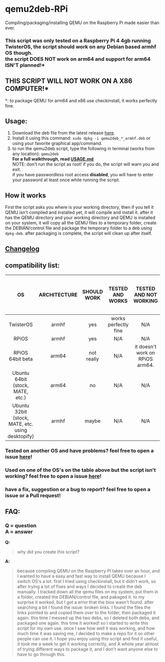 # qemu2deb-RPi
Compiling/packaging/installing QEMU on the Raspberry Pi made easier than ever.
### This script was only tested on a Raspberry Pi 4 4gb running TwisterOS, the script should work on any Debian based armhf OS though.<br>the script DOES NOT work on arm64 and support for arm64 ISN'T planned!*
## **THIS SCRIPT WILL NOT WORK ON A X86 COMPUTER!***
*: to package QEMU for arm64 and x86 use checkinstall, it works perfectly fine.

## Usage:
<!--
1) Download the script: you can get the latest release [here](https://raw.githubusercontent.com/Itai-Nelken/qemu2deb-RPi/0.3.1/qemu2deb.sh) the newest "bleeding edge" stable version [here](https://raw.githubusercontent.com/Itai-Nelken/qemu2deb-RPi/main/qemu2deb.sh), and the Beta version [here](https://raw.githubusercontent.com/Itai-Nelken/qemu2deb-RPi/Dev/qemu2deb.sh) (the Beta version isn't always available). you can use `wget` to download the script or simply copy-and-paste the contents to a file called `qemu2deb.sh`.
2) give it executable permissions: `sudo chmod +x qemu2deb.sh`
-->
1) Download the deb file from the latest release [here](https://github.com/Itai-Nelken/qemu2deb-RPi/releases/latest).
2) Install it using this command: `sudo dpkg -i qemu2deb_*_armhf.deb` or using your favorite graphical app/command.
3) to run the qemu2deb script, type the following in terminal (works from any location): `qemu2deb`<br>
**For a full walkthrough, read [USAGE.md](USAGE.md)**<br>
NOTE: don't run the script as root! if you do, the script will warn you and exit.<br>
if you have passwordless root access **disabled**, you will have to enter your password at least once while running the script.

## How it works
First the script asks you where is your working directory, then if you tell it QEMU isn't compiled and installed yet, it will compile and install it.
after it has the QEMU directory and your working directory and QEMU is installed on your system, it will copy all the QEMU files to a temporary folder, create the DEBIAN/control file and package the temporary folder to a deb using `dpkg-deb`.
after packaging is complete, the script will clean up after itself.

## [Changelog](CHANGELOG.md)

## compatibility list:

| OS               | ARCHITECTURE | SHOULD WORK | TESTED AND WORKS     | TESTED AND NOT WORKING          | if not working right now, will it work in the future |
| :---:            | :---:        |     :---:   |         :---:        |         :---:                   |    :---:                                             |
| TwisterOS        | armhf        | yes         | works perfectly fine | N/A                             | yes                                                  |
| RPiOS            | armhf        | yes         | N/A                  | N/A                             | yes                                                  |
| RPiOS 64bit beta | arm64        | not really  | N/A                  | it doesn't work on RPiOS arm64. | **NO** use checkinstall                              |
| Ubuntu 64bit (stock, MATE, etc.) | arm64 | no | N/A | N/A | **NO** use checkinstall |
| Ubuntu 32bit (stock, MATE, etc. using desktopify) | armhf | maybe | N/A | N/A | if checkinstall doesn't work, *yes* |

### Tested on another OS and have problems? feel free to open a issue [here](https://github.com/Itai-Nelken/qemu2deb-RPi/issues/new/choose)!
### Used on one of the OS's on the table above but the script isn't working? feel free to open a issue [here](https://github.com/Itai-Nelken/qemu2deb-RPi/issues/new/choose)!
### have a fix, suggestion or a bug to report? feel free to open a issue or a Pull request!


## FAQ:
### Q = question<br>A = answer

**Q:**
>why did you create this script?

**A:**
>because compiling QEMU on the Raspberry Pi takes over an hour, and I wanted to have a easy and fast way to install QEMU because I switch OS's a lot.
first I tried using checkinstall, but it didn't work, so after trying a lot of fixes and ways I decided to create the deb manually.
I tracked down all the qemu files on my system, put them in a folder, created the DEBIAN/control file, and pakaged it. to my surprise it worked, but I got a error that the bios wasn't found. after searching a bit I found the issue: broken links. I found the files the links pointed to and copied them over to the folder, then packaged it again.
this time I messed up the two debs, so I deleted both debs, and packaged one again. this time it worked!
so I started to write this script for my own use. once I saw how well it was working, and how much time it was saving me, I decided to make a repo for it so other people can use it.
I hope you enjoy using this script and find it useful, it took me a week to get it working correctly, and A whole year almost of trying different ways to package it, and I don't want anyone else to have to go through this.
